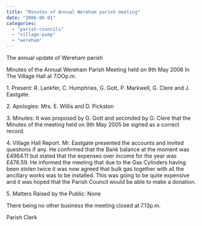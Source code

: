 ```yaml
---
title: "Minutes of Annual Wereham parish meeting"
date: "2006-06-01"
categories: 
  - "parish-councils"
  - "village-pump"
  - "wereham"
---
```


The annual update of Wereham parish

Minutes of the Annual Wereham Parish Meeting held on 9th May 2006 In The Village Hall at 7.OOp.m.

1\. Present: R. Lankfer, C. Humphries, G. Gott, P. Markwell, G. Clere and J. Eastgate.

2\. Apologies: Mrs. E. Willis and D. Pickston

3\. Minutes: It was proposed by G. Gott and seconded by G. Clere that the Minutes of the meeting held on 9th May 2005 be signed as a correct record.

4\. Village Hall Report. Mr. Eastgate presented the accounts and invited questions if any. He confirmed that the Bank balance at the moment was £4964.11 but stated that the expenses over income for the year was £476.59. He informed the meeting that due to the Gas Cylinders having been stolen twice it was now agreed that bulk gas together with all the ancillary works was to be installed. This was going to be quite expensive and it was hoped that the Parish Council would be able to make a donation.

5\. Matters Raised by the Public: None

There being no other business the meeting closed at 7.13p.m.

Parish Clerk
